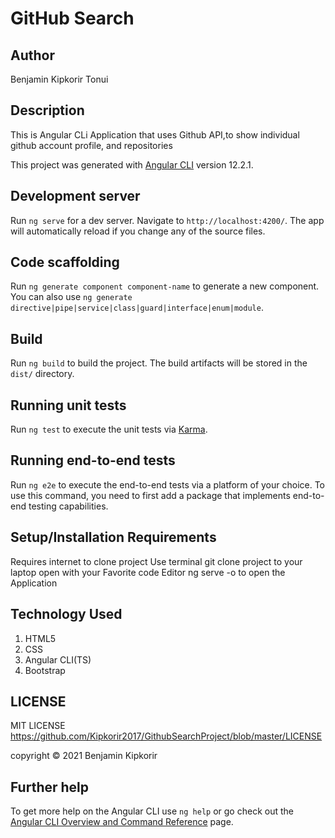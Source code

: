 # GitHub Search

## Author
Benjamin Kipkorir Tonui
## Description
This is Angular CLi Application that uses Github API,to show  individual github account profile, and repositories


This project was generated with [Angular CLI](https://github.com/angular/angular-cli) version 12.2.1.

## Development server

Run `ng serve` for a dev server. Navigate to `http://localhost:4200/`. The app will automatically reload if you change any of the source files.

## Code scaffolding

Run `ng generate component component-name` to generate a new component. You can also use `ng generate directive|pipe|service|class|guard|interface|enum|module`.

## Build

Run `ng build` to build the project. The build artifacts will be stored in the `dist/` directory.

## Running unit tests

Run `ng test` to execute the unit tests via [Karma](https://karma-runner.github.io).

## Running end-to-end tests

Run `ng e2e` to execute the end-to-end tests via a platform of your choice. To use this command, you need to first add a package that implements end-to-end testing capabilities.

## Setup/Installation Requirements
Requires internet to clone project
Use terminal 
git clone project to your laptop
open with your Favorite code Editor
ng serve -o to open the Application

## Technology Used
1. HTML5
2. CSS
3. Angular CLI(TS)
4. Bootstrap

## LICENSE
MIT LICENSE <a>https://github.com/Kipkorir2017/GithubSearchProject/blob/master/LICENSE</a>

copyright &#169; 2021 Benjamin Kipkorir

## Further help

To get more help on the Angular CLI use `ng help` or go check out the [Angular CLI Overview and Command Reference](https://angular.io/cli) page.
